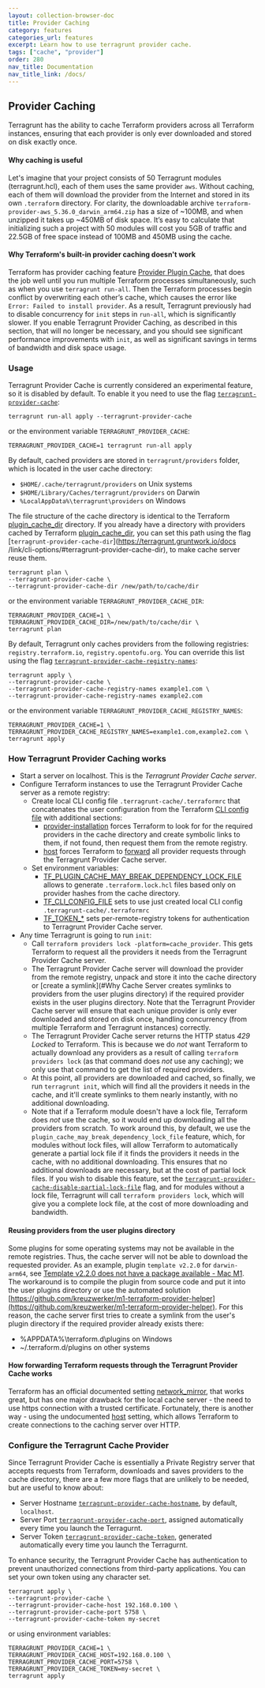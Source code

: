 ```yaml
---
layout: collection-browser-doc
title: Provider Caching
category: features
categories_url: features
excerpt: Learn how to use terragrunt provider cache.
tags: ["cache", "provider"]
order: 280
nav_title: Documentation
nav_title_link: /docs/
---
```


## Provider Caching

Terragrunt has the ability to cache Terraform providers across all Terraform instances, ensuring that each provider is only ever downloaded and stored on disk exactly once.

#### Why caching is useful

Let's imagine that your project consists of 50 Terragrunt modules (terragrunt.hcl), each of them uses the same provider `aws`. Without caching, each of them will download the provider from the Internet and stored in its own `.terraform` directory. For clarity, the downloadable archive `terraform-provider-aws_5.36.0_darwin_arm64.zip` has a size of ~100MB, and when unzipped it takes up ~450MB of disk space. It’s easy to calculate that initializing such a project with 50 modules will cost you 5GB of traffic and 22.5GB of free space instead of 100MB and 450MB using the cache.

#### Why Terraform's built-in provider caching doesn't work

Terraform has provider caching feature [Provider Plugin Cache](https://developer.hashicorp.com/terraform/cli/config/config-file#provider-plugin-cache), that does the job well until you run multiple Terraform processes simultaneously, such as when you use `terragrunt run-all`. Then the Terraform processes begin conflict by overwriting each other’s cache, which causes the error like `Error: Failed to install provider`. As a result, Terragrunt previously had to disable concurrency for `init` steps in `run-all`, which is significantly slower. If you enable Terragrunt Provider Caching, as described in this section, that will no longer be necessary, and you should see significant performance improvements with `init`, as well as significant savings in terms of bandwidth and disk space usage.

### Usage

Terragrunt Provider Cache is currently considered an experimental feature, so it is disabled by default. To enable it you need to use the flag [`terragrunt-provider-cache`](https://terragrunt.gruntwork.io/docs/reference/cli-options/#terragrunt-provider-cache):

``` shell
terragrunt run-all apply --terragrunt-provider-cache
```
or the environment variable `TERRAGRUNT_PROVIDER_CACHE`:

``` shell
TERRAGRUNT_PROVIDER_CACHE=1 terragrunt run-all apply
```

By default, cached providers are stored in `terragrunt/providers` folder, which is located in the user cache directory:

* `$HOME/.cache/terragrunt/providers` on Unix systems
* `$HOME/Library/Caches/terragrunt/providers` on Darwin
* `%LocalAppData%\terragrunt\providers` on Windows

The file structure of the cache directory is identical to the Terraform [plugin_cache_dir](https://developer.hashicorp.com/terraform/cli/config/config-file#provider-plugin-cache) directory. If you already have a directory with providers cached by Terraform [plugin_cache_dir](https://developer.hashicorp.com/terraform/cli/config/config-file#provider-plugin-cache), you can set this path using the flag [`terragrunt-provider-cache-dir`](https://terragrunt.gruntwork.io/docs /link/cli-options/#terragrunt-provider-cache-dir), to make cache server reuse them.

``` shell
terragrunt plan \
--terragrunt-provider-cache \
--terragrunt-provider-cache-dir /new/path/to/cache/dir
```

or the environment variable `TERRAGRUNT_PROVIDER_CACHE_DIR`:

``` shell
TERRAGRUNT_PROVIDER_CACHE=1 \
TERRAGRUNT_PROVIDER_CACHE_DIR=/new/path/to/cache/dir \
terragrunt plan
```

By default, Terragrunt only caches providers from the following registries: `registry.terraform.io`, `registry.opentofu.org`. You can override this list using the flag [`terragrunt-provider-cache-registry-names`](https://terragrunt.gruntwork.io/docs/reference/cli-options/#terragrunt-provider-cache-registry-names):


``` shell
terragrunt apply \
--terragrunt-provider-cache \
--terragrunt-provider-cache-registry-names example1.com \
--terragrunt-provider-cache-registry-names example2.com
```

or the environment variable `TERRAGRUNT_PROVIDER_CACHE_REGISTRY_NAMES`:

``` shell
TERRAGRUNT_PROVIDER_CACHE=1 \
TERRAGRUNT_PROVIDER_CACHE_REGISTRY_NAMES=example1.com,example2.com \
terragrunt apply
```

### How Terragrunt Provider Caching works

* Start a server on localhost. This is the _Terragrunt Provider Cache server_.
* Configure Terraform instances to use the Terragrunt Provider Cache server as a remote registry:
  * Create local CLI config file `.terragrunt-cache/.terraformrc` that concatenates the user configuration from the Terraform [CLI config file](https://developer.hashicorp.com/terraform/cli/config/config-file) with additional sections:
     * [provider-installation](https://developer.hashicorp.com/terraform/cli/config/config-file#provider-installation) forces Terraform to look for for the required providers in the cache directory and create symbolic links to them, if not found, then request them from the remote registry.
     * [host](https://github.com/hashicorp/terraform/issues/28309) forces Terraform to [forward](#how-forwarding-terraform-requests-through-the-cache-server-works) all provider requests through the Terragrunt Provider Cache server.
  * Set environment variables:
     * [TF_PLUGIN_CACHE_MAY_BREAK_DEPENDENCY_LOCK_FILE](https://developer.hashicorp.com/terraform/cli/config/config-file#allowing-the-provider-plugin-cache-to-break-the-dependency-lock-file) allows to generate `.terraform.lock.hcl` files based only on provider hashes from the cache directory.
     * [TF_CLI_CONFIG_FILE](https://developer.hashicorp.com/terraform/cli/config/environment-variables#tf_plugin_cache_dir) sets to use just created local CLI config `.terragrunt-cache/.terraformrc`
     * [TF_TOKEN_*](https://developer.hashicorp.com/terraform/cli/config/config-file#environment-variable-credentials) sets per-remote-registry tokens for authentication to Terragrunt Provider Cache server.
* Any time Terragrunt is going to run `init`:
    * Call `terraform providers lock -platform=cache_provider`. This gets Terraform to request all the providers it needs from the Terragrunt Provider Cache server.
    * The Terragrunt Provider Cache server will download the provider from the remote registry, unpack and store it into the cache directory or [create a symlink](#Why Cache Server creates symlinks to providers from the user plugins directory) if the required provider exists in the user plugins directory. Note that the Terragrunt Provider Cache server will ensure that each unique provider is only ever downloaded and stored on disk once, handling concurrency (from multiple Terraform and Terragrunt instances) correctly.
    * The Terragrunt Provider Cache server returns the HTTP status _429 Locked_ to Terraform. This is because we do _not_ want Terraform to actually download any providers as a result of calling `terraform providers lock` (as that command does _not_ use any caching); we only use that command to get the list of required providers.
    * At this point, all providers are downloaded and cached, so finally, we run `terragrunt init`, which will find all the providers it needs in the cache, and it'll create symlinks to them nearly instantly, with no additional downloading.
    * Note that if a Terraform module doesn't have a lock file, Terraform does _not_ use the cache, so it would end up downloading all the providers from scratch. To work around this, by default, we use the `plugin_cache_may_break_dependency_lock_file` feature, which, for modules without lock files, will allow Terraform to automatically generate a partial lock file if it finds the providers it needs in the cache, with no additional downloading. This ensures that no additional downloads are necessary, but at the cost of partial lock files. If you wish to disable this feature, set the [`terragrunt-provider-cache-disable-partial-lock-file`](https://terragrunt.gruntwork.io/docs/reference/cli-options/#terragrunt-provider-cache-disable-partial-lock-file) flag, and for modules without a lock file, Terragrunt will call `terraform providers lock`, which will give you a complete lock file, at the cost of more downloading and bandwidth.

#### Reusing providers from the user plugins directory

Some plugins for some operating systems may not be available in the remote registries. Thus, the cache server will not be able to download the requested provider. As an example, plugin `template v2.2.0` for `darwin-arm64`, see [Template v2.2.0 does not have a package available - Mac M1](https://discuss.hashicorp.com/t/template-v2-2-0-does-not-have-a-package-available-mac-m1/35099). The workaround is to compile the plugin from source code and put it into the user plugins directory or use the automated solution [https://github.com/kreuzwerker/m1-terraform-provider-helper](https://github.com/kreuzwerker/m1-terraform-provider-helper). For this reason, the cache server first tries to create a symlink from the user's plugin directory if the required provider already exists there:

* %APPDATA%\terraform.d\plugins on Windows
* ~/.terraform.d/plugins on other systems


#### How forwarding Terraform requests through the Terragrunt Provider Cache works

Terraform has an official documented setting [network_mirror](https://developer.hashicorp.com/terraform/cli/config/config-file#network_mirror), that works great, but has one major drawback for the local cache server - the need to use https connection with a trusted certificate. Fortunately, there is another way - using the undocumented [host](https://github.com/hashicorp/terraform/issues/28309) setting, which allows Terraform to create connections to the caching server over HTTP.


### Configure the Terragrunt Cache Provider

Since Terragrunt Provider Cache is essentially a Private Registry server that accepts requests from Terraform, downloads and saves providers to the cache directory, there are a few more flags that are unlikely to be needed, but are useful to know about:

* Server Hostname [`terragrunt-provider-cache-hostname`](https://terragrunt.gruntwork.io/docs/reference/cli-options/#terragrunt-provider-cache-hostname), by default, `localhost`.
* Server Port [`terragrunt-provider-cache-port`](https://terragrunt.gruntwork.io/docs/reference/cli-options/#terragrunt-provider-cache-port), assigned automatically  every time you launch the Terragurnt.
* Server Token [`terragrunt-provider-cache-token`](https://terragrunt.gruntwork.io/docs/reference/cli-options/#terragrunt-provider-cache-token), generated automatically every time you launch  the Terragurnt.

To enhance security, the Terragrunt Provider Cache has authentication to prevent unauthorized connections from third-party applications. You can set your own token using any character set.

``` shell
terragrunt apply \
--terragrunt-provider-cache \
--terragrunt-provider-cache-host 192.168.0.100 \
--terragrunt-provider-cache-port 5758 \
--terragrunt-provider-cache-token my-secret
```
or using environment variables:

``` shell
TERRAGRUNT_PROVIDER_CACHE=1 \
TERRAGRUNT_PROVIDER_CACHE_HOST=192.168.0.100 \
TERRAGRUNT_PROVIDER_CACHE_PORT=5758 \
TERRAGRUNT_PROVIDER_CACHE_TOKEN=my-secret \
terragrunt apply
```
